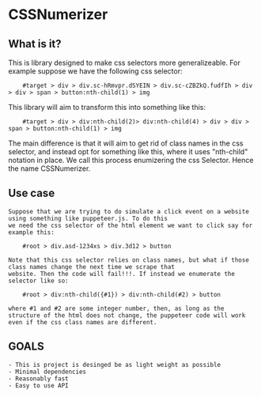 # CSSNumerizer

## What is it?
<p>
    This is library designed to make css selectors more generalizeable. For example suppose we have the following 
    css selector:
    
        #target > div > div.sc-hRmvpr.dSYEIN > div.sc-cZBZkQ.fudfIh > div > div > span > button:nth-child(1) > img
</p>

<p>
    This library will aim to transform this into something like this:

        #target > div > div:nth-child(2)> div:nth-child(4) > div > div > span > button:nth-child(1) > img
</p>
    The main difference is that it will aim to get rid of class names in the css selector, and instead opt 
    for something like this, where it uses "nth-child" notation in place. We call this process enumizering the
    css Selector. Hence the name CSSNumerizer.

## Use case
    Suppose that we are trying to do simulate a click event on a website using something like puppeteer.js. To do this
    we need the css selector of the html element we want to click say for example this:

        #root > div.asd-1234xs > div.3d12 > button

    Note that this css selector relies on class names, but what if those class names change the next time we scrape that
    website. Then the code will fail!!!. If instead we enumerate the selector like so:

        #root > div:nth-child({#1}) > div:nth-child(#2) > button

    where #1 and #2 are some integer number, then, as long as the structure of the html does not change, the puppeteer code will work even if the css class names are different.  

## GOALS
    - This is project is desinged be as light weight as possible
    - Minimal dependencies
    - Reasonably fast 
    - Easy to use API
    
